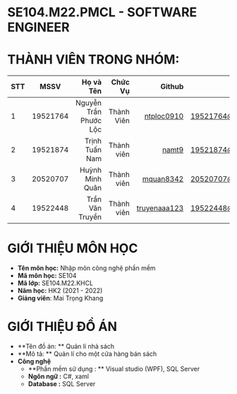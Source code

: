 # SE104.M22.PMCL - SOFTWARE ENGINEER

# THÀNH VIÊN TRONG NHÓM:
| STT    | MSSV          | Họ và Tên              |Chức Vụ     | Github                                                  | Email                   |
| ------ |:-------------:| ----------------------:|-----------:|--------------------------------------------------------:|-------------------------:
| 1      | 19521764      | Nguyễn Trần Phước Lộc  |Thành Viên  |[ntploc0910](https://github.com/ntploc0910)                        |19521764@gm.uit.edu.vn   |
| 2      | 19521874      | Trịnh Tuấn Nam         |Thành viên  |[namt9](https://github.com/namt9)                |19521874@gm.uit.edu.vn   |
| 3      | 20520707      | Huỳnh Minh Quân        |Thành viên  |[mquan8342](https://github.com/mquan8342)                |20520707@gm.uit.edu.vn   |
| 4      | 19522448      | Trần Văn Truyền        |Thành viên  |[truyenaaa123](https://github.com/truyenaaa123)                |19522448@gm.uit.edu.vn   |

# GIỚI THIỆU MÔN HỌC
* **Tên môn học:** Nhập môn công nghệ phần mềm
* **Mã môn học:** SE104
* **Mã lớp:** SE104.M22.KHCL
* **Năm học:** HK2 (2021 - 2022)
* **Giảng viên**: Mai Trọng Khang
# GIỚI THIỆU ĐỒ ÁN
* **Tên đồ án: ** Quản lí nhà sách
* **Mô tả: ** Quản lí cho một cửa hàng bán sách
* **Công nghệ**
    - **Phần mềm sử dụng : ** Visual studio (WPF), SQL Server
    - **Ngôn ngữ :** C#, xaml
    - **Database :** SQL Server
